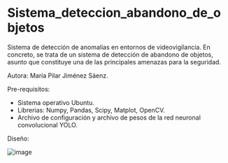 # Sistema_deteccion_abandono_de_objetos
Sistema de detección de anomalías en entornos de videovigilancia. En concreto, se trata de un sistema de detección de abandono de objetos, asunto que constituye una de las principales amenazas para la seguridad.

Autora: María Pilar Jiménez Sáenz. 

Pre-requisitos:
  - Sistema operativo Ubuntu.
  - Librerias: Numpy, Pandas, Scipy, Matplot, OpenCV.
  - Archivo de configuración y archivo de pesos de la red neuronal convolucional YOLO. 

Diseño:

![image](https://user-images.githubusercontent.com/81687232/122914869-6979b280-d35b-11eb-9f70-b5f66c662478.png)

